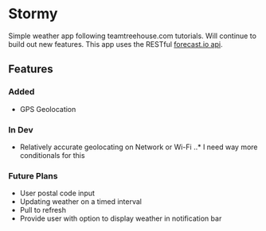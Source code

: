 # Stormy
Simple weather app following teamtreehouse.com tutorials. Will continue to build out new features.
This app uses the RESTful [forecast.io api](https://developer.forecast.io/).

## Features

### Added
* GPS Geolocation

### In Dev
* Relatively accurate geolocating on Network or Wi-Fi
..* I need way more conditionals for this

### Future Plans
* User postal code input
* Updating weather on a timed interval
* Pull to refresh
* Provide user with option to display weather in notification bar
